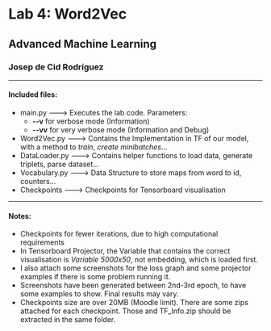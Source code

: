 # Lab 4: Word2Vec
## Advanced Machine Learning
### Josep de Cid Rodríguez
------
#### Included files:
- main.py ---> Executes the lab code. Parameters:
    - **\-\-v** for verbose mode (Information)
    - **\-\-vv** for very verbose mode (Information and Debug)
- Word2Vec.py ---> Contains the Implementation in TF of our model, with a method to *train*, *create minibatches*...
- DataLoader.py ---> Contains helper functions to load data, generate triplets, parse dataset...
- Vocabulary.py ---> Data Structure to store maps from word to id, counters...
- Checkpoints ---> Checkpoints for Tensorboard visualisation
------
#### Notes:
- Checkpoints for fewer iterations, due to high computational requirements
- In Tensorboard Projector, the Variable that contains the correct visualisation is *Variable 5000x50*, not embedding, which is loaded first.
- I also attach some screenshots for the loss graph and some projector examples if there is some problem running it.
- Screenshots have been generated between 2nd-3rd epoch, to have some examples to show. Final results may vary.
- Checkpoints size are over 20MB (Moodle limit). There are some zips attached for each checkpoint. Those and TF_Info.zip should be extracted in the same folder.